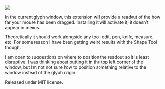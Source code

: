 <img src="https://raw.github.com/FontBureau/fbOpenTools/master/showDelta/showDelta_preview.png" />

<p>In the current glyph window, this extension will provide a readout of the how far your mouse has been dragged. Installing it will activate it; it doesn’t appear in menus.</p>

<p>Theoretically it should work alongside any tool: edit, pen, knife, measure, etc. For some reason I have been getting weird results with the Shape Tool though.</p>

<p>I am open to suggestions on where to position the readout so it is least disruptive. I was thinking about putting it in the top left corner of the window, but I’m not not sure how to position something relative to the window instead of the glyph origin.</p>

<p>Released under MIT license.</p>